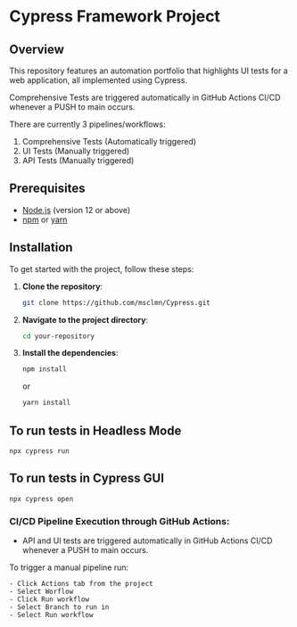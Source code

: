 # Cypress Framework Project

## Overview
This repository features an automation portfolio that highlights UI tests for a web application, all implemented using Cypress. 

Comprehensive Tests are triggered automatically in GitHub Actions CI/CD whenever a PUSH to main occurs.

There are currently 3 pipelines/workflows: 
1) Comprehensive Tests (Automatically triggered)
2) UI Tests (Manually triggered)
3) API Tests (Manually triggered)

## Prerequisites
- [Node.js](https://nodejs.org/) (version 12 or above)
- [npm](https://www.npmjs.com/) or [yarn](https://yarnpkg.com/)

## Installation
To get started with the project, follow these steps:

1. **Clone the repository**:
    ```bash
    git clone https://github.com/msclmn/Cypress.git
    ```
2. **Navigate to the project directory**:
    ```bash
    cd your-repository
    ```
3. **Install the dependencies**:
    ```bash
    npm install
    ```
    or
    ```bash
    yarn install
    ```

## To run tests in Headless Mode
```
npx cypress run
```

## To run tests in Cypress GUI
```
npx cypress open
```

### CI/CD Pipeline Execution through GitHub Actions:
- API and UI tests are triggered automatically in GitHub Actions CI/CD whenever a PUSH to main occurs.

To trigger a manual pipeline run:
```
- Click Actions tab from the project
- Select Worflow
- Click Run workflow
- Select Branch to run in
- Select Run workflow
```
